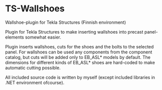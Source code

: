 # TS-Wallshoes
Wallshoe-plugin for Tekla Structures (Finnish environment)

Plugin for Tekla Structures to make inserting wallshoes into precast panel-elements somewhat easier.

Plugin inserts wallshoes, cuts for the shoes and the bolts to the selected panel. For wallshoes can be used any components from
the component catalog, but cuts will be added only to EB_ASL* models by default. The dimensions for different kinds of EB_ASL* shoes
are hard-coded to make automatic cutting possible.

All included source code is written by myself (except included libraries in .NET environment ofcourse).
